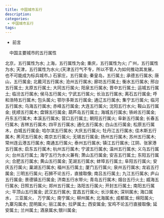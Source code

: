 ```yaml
---
title: 中国城市五行
description:
categories:
 - 中国城市五行
tags:
---
```


- 前言

　中国主要城市的五行属性

北京，五行属性为水;
上海，五行属性为金;
重庆，五行属性为火;
广州，五行属性为水;
天津，五行属性为水火;(天津五行气不专，所以不管人为如何推动其发展，也不可能成为标兵城市。)
石家庄，五行属金;
秦皇岛，五行属土;
承德五行属水;
唐山，五行属金;
北戴河五行属水;
沧州五行属水;
廊坊五行属土;
衡水五行属水;
邢台五行属土;
太原五行属土;
大同五行属火;
阳泉五行属水;
晋中五行属土;
运城五行属土;
临汾五行属水;
侯马五行属火;
宁武五行属火;
长治五行属水;
离石五行属金;
呼和浩特五行属木;
包头属火;
鄂尔多斯五行属金;
通辽五行属水;
集宁五行属火;
临河五行属水;
乌海五行属水;
赤峰五行属金;
大连五行属火;
沈阳五行水火;
鞍山五行属金;
抚顺五行属木;
盘锦五行属金;
葫芦岛五行属土;
海城五行属水;
铁岭五行属金;
丹东五行属木;
本溪五行属水;
营口五行属土;
朝阳五行属火;
阜新五行属金;
长春五行属木;
吉林五行属木;
四平五行属水;
通化五行属水;
白山五行属金;
松原五行属木，白城五行属金;
哈尔滨五行属水;
大庆五行属火;
牡丹江五行属水;
佳木斯五行属木;
黑河五行属水;
南京五行属火;
无锡五行属金;
扬州五行属木;
苏州五行属木;
常州连云港五行属水;
南通五行属火;
泰州五行属水;
镇江五行属水;
江阴、张家港五行属水;
启东五行属木;
杭州五行属木;
宁波五行属水;
温州五行属水;
义乌五行属火;
台州五行属土;
海宁五行为水火兼有;
萧山五行属金;
安吉五行属土;
东阳五行属火;
合肥五行属水;
黄山五行属金;
芜湖五行属水;
蚌埠五行属土;
阜阳五行属火;
安庆五行属火;
巢湖五行属水;
福州五行属土;
厦门五行属火;
泉州五行属水;
龙岩五行属金;
三明五行属火;
石狮不论五行，直接取像;
南吕五行属土;
九江五行属水;
庐山五行属金;
景德镇五行属金;
济南五行水带火;
青岛五行属木;
烟台五行火土;
威海五行属水;
日照五行属火;
郑州五行属土;
洛阳五行属火;
开封五行属土;
南阳五行属火;
平顶山五行属金;
武汉五行属水;
宜昌五行属火;
长沙属水;
深圳属水;
海口属水，
三亚属火，
万宁属火;
南宁属火;
柳州属木;
北海属水;
成都属土;
绵阳属火;
九寨沟属水;
昆明属火;
丽江属水;
拉萨属土;
西安属金;
宝鸡不论五行直接取像;
延安属土;
兰州属土;
酒泉属水;银川属金;